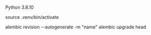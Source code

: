 Python 3.8.10

source .venv/bin/activate

alembic revision --autogenerate -m "name"
alembic upgrade head